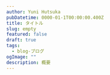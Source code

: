 ```yaml
---
author: Yuni Hutsuka
pubDatetime: 0000-01-1T00:00:00.400Z
title: タイトル
slug: empty
featured: false
draft: true
tags:
  - blog-ブログ
ogImage: ""
description: 概要
---
```

